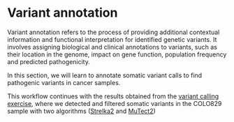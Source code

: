 # Variant annotation
Variant annotation refers to the process of providing additional contextual information and functional interpretation for identified genetic variants. It involves assigning biological and clinical annotations to variants, such as their location in the genome, impact on gene function, population frequency and predicted pathogenicity.

In this section, we will learn to annotate somatic variant calls to find pathogenic variants in cancer samples. 

This workflow continues with the results obtained from the [variant calling exercise](https://github.com/cortes-ciriano-lab/CancerGenomicsCourse_EMBL-EBI/blob/main/docs/VariantCalling.md#variant-calling), where we detected and filtered somatic variants in the COLO829 sample with two algorithms ([Strelka2](https://www.nature.com/articles/s41592-018-0051-x) and [MuTect2](https://gatk.broadinstitute.org/hc/en-us/articles/360035894731-Somatic-short-variant-discovery-SNVs-Indels-))
